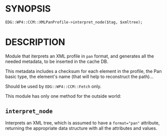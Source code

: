 # SYNOPSIS

    EDG::WP4::CCM::XMLPanProfile->interpret_node($tag, $xmltree);

# DESCRIPTION

Module that iterprets an XML profile in `pan` format, and generates
all the needed metadata, to be inserted in the cache DB.

This metadata includes a checksum for each element in the profile, the
Pan basic type, the element's name (that will help to reconstruct the path)...

Should be used by `EDG::WP4::CCM::Fetch` only.

This module has only one method for the outside world:

## `interpret_node`

Interprets an XML tree, which is assumed to have a `format="pan"`
attribute, returning the appropriate data structure with all the
attributes and values.
